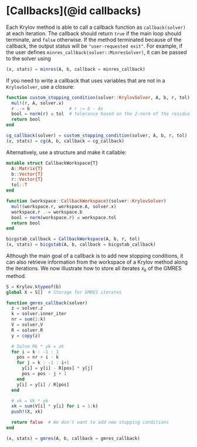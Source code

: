 # [Callbacks](@id callbacks)

Each Krylov method is able to call a callback function as `callback(solver)` at each iteration.
The callback should return `true` if the main loop should terminate, and `false` otherwise.
If the method terminated because of the callback, the output status will be `"user-requested exit"`.
For example, if the user defines `minres_callback(solver::MinresSolver)`, it can be passed to the solver using

```julia
(x, stats) = minres(A, b, callback = minres_callback)
```

If you need to write a callback that uses variables that are not in a `KrylovSolver`, use a closure:

```julia
function custom_stopping_condition(solver::KrylovSolver, A, b, r, tol)
  mul!(r, A, solver.x)
  r .-= b               # r := b - Ax
  bool = norm(r) ≤ tol  # tolerance based on the 2-norm of the residual
  return bool
end

cg_callback(solver) = custom_stopping_condition(solver, A, b, r, tol)
(x, stats) = cg(A, b, callback = cg_callback)
```

Alternatively, use a structure and make it callable:

```julia
mutable struct CallbackWorkspace{T}
  A::Matrix{T}
  b::Vector{T}
  r::Vector{T}
  tol::T
end

function (workspace::CallbackWorkspace)(solver::KrylovSolver)
  mul!(workspace.r, workspace.A, solver.x)
  workspace.r .-= workspace.b
  bool = norm(workspace.r) ≤ workspace.tol
  return bool
end

bicgstab_callback = CallbackWorkspace(A, b, r, tol)
(x, stats) = bicgstab(A, b, callback = bicgstab_callback)
```

Although the main goal of a callback is to add new stopping conditions, it can also retrieve information from the workspace of a Krylov method along the iterations.
We now illustrate how to store all iterates $x_k$ of the GMRES method.

```julia
S = Krylov.ktypeof(b)
global X = S[]  # Storage for GMRES iterates

function gmres_callback(solver)
  z = solver.z
  k = solver.inner_iter
  nr = sum(1:k)
  V = solver.V
  R = solver.R
  y = copy(z)

  # Solve Rk * yk = zk
  for i = k : -1 : 1
    pos = nr + i - k
    for j = k : -1 : i+1
      y[i] = y[i] - R[pos] * y[j]
      pos = pos - j + 1
    end
    y[i] = y[i] / R[pos]
  end

  # xk = Vk * yk
  xk = sum(V[i] * y[i] for i = 1:k)
  push!(X, xk)

  return false  # We don't want to add new stopping conditions
end

(x, stats) = gmres(A, b, callback = gmres_callback)
```
